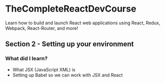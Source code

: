 # TheCompleteReactDevCourse
Learn how to build and launch React web applications using React, Redux, Webpack, React-Router, and more!

## Section 2 - Setting up your environment

### What did I learn? 

- What JSX (JavaScript XML) is 
- Setting up Babel so we can work with JSX and React
